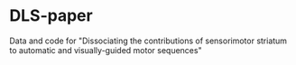 # DLS-paper
Data and code for "Dissociating the contributions of sensorimotor striatum to automatic and visually-guided motor sequences"
